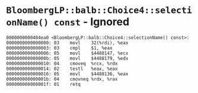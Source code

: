 # `BloombergLP::balb::Choice4::selectionName() const` - Ignored

```x86asm
0000000000404ea0 <BloombergLP::balb::Choice4::selectionName() const>:
0000000000000000: 03	movl	32(%rdi), %eax
0000000000000003: 03	cmpl	$1, %eax
0000000000000006: 05	movl	$4488147, %ecx
000000000000000b: 05	movl	$4488179, %edx
0000000000000010: 04	cmoveq	%rcx, %rdx
0000000000000014: 02	testl	%eax, %eax
0000000000000016: 05	movl	$4488136, %eax
000000000000001b: 04	cmovneq	%rdx, %rax
000000000000001f: 01	retq	
```
